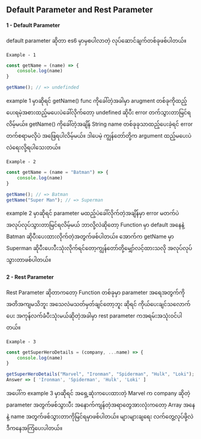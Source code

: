 ## Default Parameter and Rest Parameter

#### 1 - Default Parameter

default parameter ဆိုတာ es6 မှာမှစပါလာတဲ့ လုပ်ဆောင်ချက်တစ်ခုဖစ်ပါတယ်။ 

`Example - 1`

```javascript
const getName = (name) => {
    console.log(name)
}

getName(); // => undefinded
```

example 1 မှာဆိုရင် getName() func ကိုခေါ်တဲ့အခါမှာ arugment တစ်ခုကိုထည့်ပေးရမဲ့အစားထည့်မပေးပဲခေါ်လိုက်တော့ undefined ဆိုပီး error တက်သွားတာမြင်ရလိမ့်မယ်။ getName() ကိုခေါ်တဲ့အချိန် String name တစ်ခုခုသာထည့်ပေးခဲ့ရင် error တက်စရာမလိုပဲ အဖြေရပါလိမ့်မယ်။ ဒါပေမဲ့ ကျွန်တော်တို့က argument ထည့်မပေးပဲလဲရေးလို့ရပါသေးတယ်။

`Example - 2`

```javascript
const getName = (name = "Batman") => {
    console.log(name)
}

getName(); // => Batman
getName("Super Man"); // => Superman
```

example 2  မှာဆိုရင် parameter မထည့်ပဲခေါ်လိုက်တဲ့အချိန်မှာ error မတက်ပဲ အလုပ်လုပ်သွားတာမြင်ရလိမ့်မယ် ဘာလို့လဲဆိုတော့ Function မှာ default အနေနဲ့ Batman ဆိုပီးပေးထားလိုက်တဲ့အတွက်ဖစ်ပါတယ်။ အောက်က getName မှာ Superman ဆိုပီးပေးပီးသုံးလိုက်ရင်တော့ကျွန်တော်တို့မျှော်လင့်ထားသလို အလုပ်လုပ်သွားတာဖစ်ပါတယ်။ 

#### 2 - Rest Parameter

Rest Parameter ဆိုတာကတော့ Function တစ်ခုမှာ parameter အရေအတွက်ကိုအတိအကျမသိဘူး အသေလဲမသတ်မှတ်ချင်တော့ဘူး ဆိုရင် ကိုယ်ပေးချင်သလောက်ပေး အကုန်လက်ခံပီးသုံးမယ်ဆိုတဲ့အခါမှာ rest parameter ကအရမ်းအသုံး၀င်ပါတယ်။

`Example - 3`

```javascript
const getSuperHeroDetails = (company, ...name) => {
    console.log(name)
}

getSuperHeroDetails("Marvel", "Ironman", "Spiderman", "Hulk", "Loki"); 
Answer => [ 'Ironman', 'Spiderman', 'Hulk', 'Loki' ]
```

အပေါ်က example 3 မှာဆိုရင် အရှေ့ဆုံးကပေးထားတဲ့ Marvel က company ဆိုတဲ့ parameter အတွက်ဖစ်သွားပီး အနောက်ကျန်တဲ့အရာတွေအားလုံးကတော့ Array အနေနဲ့ name အတွက်ဖစ်သွားတာကိုမြင်ရမှာဖစ်ပါတယ်။ များများချရေး လက်တွေ့လုပ်ဖို့လဲဒီကနေအကြံပေးပါတယ်။ 
